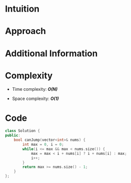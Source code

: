 # Intuition

# Approach

# Additional Information

# Complexity
- Time complexity:  ***O(N)***
<!-- Add your time complexity here, e.g. $$O(n)$$ -->

- Space complexity: ***O(1)***
<!-- Add your space complexity here, e.g. $$O(n)$$ -->

# Code
```cpp
class Solution {
public:
    bool canJump(vector<int>& nums) {
        int max = 0, i = 0;
        while(i <= max && max < nums.size()) {
            max = max < i + nums[i] ? i + nums[i] : max;
            i++;
        }
        return max >= nums.size() - 1;
    }
};
```
